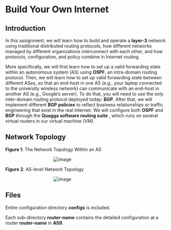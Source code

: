 # Build Your Own Internet

Introduction
---
In   this   assignment,   we   will   learn   how   to   build   and   operate   a   **layer-3**   network   using   traditional distributed   routing   protocols,   how   different   networks   managed   by   different   organizations interconnect   with   each   other,   and   how   protocols,   configuration,   and   policy   combine   in   Internet routing.

More   specifically,   we   will   first   learn   how   to   set   up   a   valid   forwarding   state   within     an autonomous   system   (AS)   using   **OSPF**,   an   intra-domain   routing   protocol.   Then,   we   will learn   how   to   set   up   valid   forwarding   state   between   different   ASes,   so   that   an   end-host   in   one   AS (e.g.,   your   laptop   connected   to   the   university   wireless   network)   can   communicate   with   an end-host   in   another   AS   (e.g.,   Google’s   server).   To   do   that,   you   will   need   to   use   the   only inter-domain   routing   protocol   deployed   today:   **BGP**.   After   that,   we   will   implement different   **BGP   policies**   to   reflect   business   relationships   or   traffic   engineering   that   exist   in   the   real Internet.   We   will   configure   both   **OSPF**   and   **BGP**   through   the    **Quagga   software   routing suite** ,   which   runs   on   several   virtual   routers   in   our   virtual   machine   (VM).

Network Topology
---

**Figure 1**: The Network Topology Within an AS

                                        ![image](https://github.com/Shenzhi-ZHANG/CourseRelated/blob/master/Computer_Networks/Project2/Network%20Topology%20Within%20AS.png)

**Figure 2**: AS-level Network Topology

                                        ![image](https://github.com/Shenzhi-ZHANG/CourseRelated/blob/master/Computer_Networks/Project2/AS-level%20Network%20Topology.png)

Files
---

Entire configuration directory **configs** is included.

Each sub-directory **router-name** contains the detailed configuration at a router **router-name** in **AS9**.
